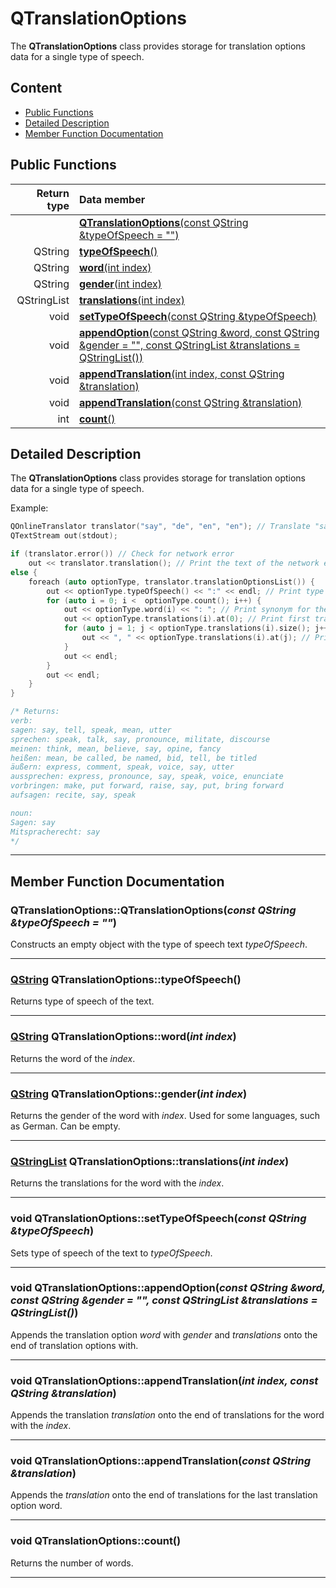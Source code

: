 # QTranslationOptions

The **QTranslationOptions** class provides storage for translation options data for a single type of speech.

## Content

* [Public Functions](#public-functions)
* [Detailed Description](#detailed-description)
* [Member Function Documentation](#member-function-documentation)

## Public Functions

| Return type                         | Data member                                                                                                                                        |
|------------------------------------:|:---------------------------------------------------------------------------------------------------------------------------------------------------|
|                                     | [**QTranslationOptions**(const QString &typeOfSpeech = "")](#c1)                                                                                        |
| QString                             | [**typeOfSpeech**()](#type-of-speech)                                                                                                              |
| QString                             | [**word**(int index)](#word)                                                                                                                       |
| QString                             | [**gender**(int index)](#gender)                                                                                                                   |
| QStringList                         | [**translations**(int index)](#translations)                                                                                                       |
| void                                | [**setTypeOfSpeech**(const QString &typeOfSpeech)](#set-type-of-speech)                                                                            |
| void                                | [**appendOption**(const QString &word, const QString &gender = "", const QStringList &translations = QStringList())](#append-option)               |
| void                                | [**appendTranslation**(int index, const QString &translation)](#append-translation-1)                                                              |
| void                                | [**appendTranslation**(const QString &translation)](#append-translation-2)                                                                         |
| int                                 | [**count**()](#count)                                                                                                                              |

## Detailed Description

The **QTranslationOptions** class provides storage for translation options data for a single type of speech.

Example:

```cpp
QOnlineTranslator translator("say", "de", "en", "en"); // Translate "say" into German form English with English names of speech types
QTextStream out(stdout);

if (translator.error()) // Check for network error
    out << translator.translation(); // Print the text of the network error
else {
    foreach (auto optionType, translator.translationOptionsList()) {
        out << optionType.typeOfSpeech() << ":" << endl; // Print type of speech with a colon
        for (auto i = 0; i <  optionType.count(); i++) {
            out << optionType.word(i) << ": "; // Print synonym for the source word
            out << optionType.translations(i).at(0); // Print first translation option for the synonym
            for (auto j = 1; j < optionType.translations(i).size(); j++) {
                out << ", " << optionType.translations(i).at(j); // Print the rest of the translation options
            }
            out << endl;
        }
        out << endl;
    }
}

/* Returns:
verb:
sagen: say, tell, speak, mean, utter
sprechen: speak, talk, say, pronounce, militate, discourse
meinen: think, mean, believe, say, opine, fancy
heißen: mean, be called, be named, bid, tell, be titled
äußern: express, comment, speak, voice, say, utter
aussprechen: express, pronounce, say, speak, voice, enunciate
vorbringen: make, put forward, raise, say, put, bring forward
aufsagen: recite, say, speak

noun:
Sagen: say
Mitspracherecht: say
*/
```
---

## Member Function Documentation

### <a id='c1'/> QTranslationOptions::QTranslationOptions(*const QString &typeOfSpeech = ""*)
Constructs an empty object with the type of speech text *typeOfSpeech*.
___

### <a id='type-of-speech'/> [QString](http://doc.qt.io/qt-5/qstring.html "Qt Documentation") QTranslationOptions::typeOfSpeech()
Returns type of speech of the text.
___

### <a id='word'/> [QString](http://doc.qt.io/qt-5/qstring.html "Qt Documentation") QTranslationOptions::word(*int index*)
Returns the word of the *index*.
___

### <a id='gender'/> [QString](http://doc.qt.io/qt-5/qstring.html "Qt Documentation") QTranslationOptions::gender(*int index*)
Returns the gender of the word with *index*. Used for some languages, such as German. Can be empty.
___

### <a id='translations'/> [QStringList](http://doc.qt.io/qt-5/qstringlist.html "Qt Documentation") QTranslationOptions::translations(*int index*)
Returns the translations for the word with the *index*.
___

### <a id='set-type-of-speech'/> void QTranslationOptions::setTypeOfSpeech(*const QString &typeOfSpeech*)
Sets type of speech of the text to *typeOfSpeech*.
___

### <a id='append-option'/> void QTranslationOptions::appendOption(*const QString &word, const QString &gender = "", const QStringList &translations = QStringList()*)
Appends the translation option *word* with *gender* and *translations* onto the end of translation options with.
___

### <a id='append-translation-1'/> void QTranslationOptions::appendTranslation(*int index, const QString &translation*)
Appends the translation *translation* onto the end of translations for the word with the *index*.
___

### <a id='append-translation-2'/> void QTranslationOptions::appendTranslation(*const QString &translation*)
Appends the *translation* onto the end of translations for the last translation option word.
___

### <a id='count'/> void QTranslationOptions::count()
Returns the number of words.
___
